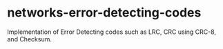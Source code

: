 # networks-error-detecting-codes
Implementation of Error Detecting codes such as LRC, CRC using CRC-8, and Checksum.
